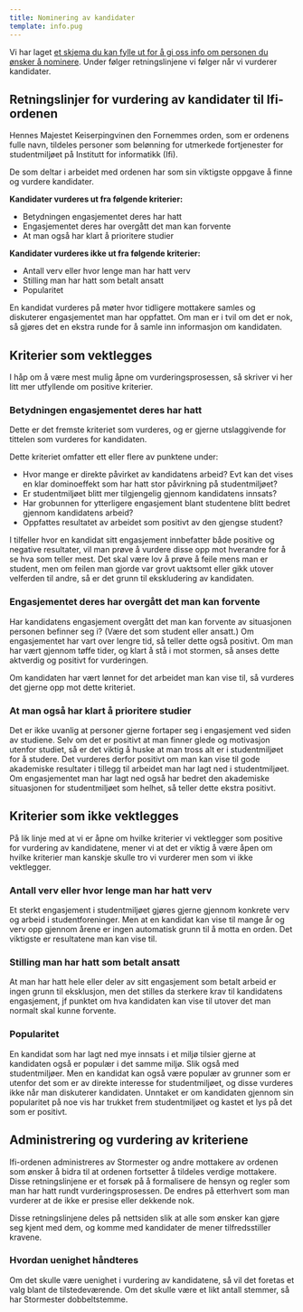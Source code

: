 ```yaml
---
title: Nominering av kandidater
template: info.pug
---
```


Vi har laget [et skjema du kan fylle ut for å gi oss info om personen du ønsker å nominere](https://docs.google.com/forms/d/e/1FAIpQLSfNPMAVLhH_SqdJEhBmEgS60PDsCevSkc5S28Vh9Q8klvQs4g/viewform). Under følger retningslinjene vi følger når vi vurderer kandidater.

## Retningslinjer for vurdering av kandidater til Ifi-ordenen

Hennes Majestet Keiserpingvinen den Fornemmes orden, som er ordenens fulle navn, tildeles personer som belønning for utmerkede fortjenester for studentmiljøet på Institutt for informatikk (Ifi).

De som deltar i arbeidet med ordenen har som sin viktigste oppgave å finne og vurdere kandidater.

**Kandidater vurderes ut fra følgende kriterier:**

* Betydningen engasjementet deres har hatt
* Engasjementet deres har overgått det man kan forvente
* At man også har klart å prioritere studier

**Kandidater vurderes ikke ut fra følgende kriterier:**

* Antall verv eller hvor lenge man har hatt verv
* Stilling man har hatt som betalt ansatt
* Popularitet

En kandidat vurderes på møter hvor tidligere mottakere samles og diskuterer engasjementet man har oppfattet. Om man er i tvil om det er nok, så gjøres det en ekstra runde for å samle inn informasjon om kandidaten.

## Kriterier som vektlegges

I håp om å være mest mulig åpne om vurderingsprosessen, så skriver vi her litt mer utfyllende om positive kriterier.

### Betydningen engasjementet deres har hatt

Dette er det fremste kriteriet som vurderes, og er gjerne utslaggivende for tittelen som vurderes for kandidaten.

Dette kriteriet omfatter ett eller flere av punktene under:

* Hvor mange er direkte påvirket av kandidatens arbeid? Evt kan det vises en klar dominoeffekt som har hatt stor påvirkning på studentmiljøet?
* Er studentmiljøet blitt mer tilgjengelig gjennom kandidatens innsats?
* Har grobunnen for ytterligere engasjement blant studentene blitt bedret gjennom kandidatens arbeid?
* Oppfattes resultatet av arbeidet som positivt av den gjengse student?

I tilfeller hvor en kandidat sitt engasjement innbefatter både positive og negative resultater, vil man prøve å vurdere disse opp mot hverandre for å se hva som teller mest. Det skal være lov å prøve å feile mens man er student, men om feilen man gjorde var grovt uaktsomt eller gikk utover velferden til andre, så er det grunn til ekskludering av kandidaten.

### Engasjementet deres har overgått det man kan forvente

Har kandidatens engasjement overgått det man kan forvente av situasjonen personen befinner seg i? (Være det som student eller ansatt.) Om engasjementet har vart over lengre tid, så teller dette også positivt. Om man har vært gjennom tøffe tider, og klart å stå i mot stormen, så anses dette aktverdig og positivt for vurderingen.

Om kandidaten har vært lønnet for det arbeidet man kan vise til, så vurderes det gjerne opp mot dette kriteriet.

### At man også har klart å prioritere studier

Det er ikke uvanlig at personer gjerne fortaper seg i engasjement ved siden av studiene. Selv om det er positivt at man finner glede og motivasjon utenfor studiet, så er det viktig å huske at man tross alt er i studentmiljøet for å studere. Det vurderes derfor positivt om man kan vise til gode akademiske resultater i tillegg til arbeidet man har lagt ned i studentmiljøet. Om engasjementet man har lagt ned også har bedret den akademiske situasjonen for studentmiljøet som helhet, så teller dette ekstra positivt.

## Kriterier som ikke vektlegges

På lik linje med at vi er åpne om hvilke kriterier vi vektlegger som positive for vurdering av kandidatene, mener vi at det er viktig å være åpen om hvilke kriterier man kanskje skulle tro vi vurderer men som vi ikke vektlegger.

### Antall verv eller hvor lenge man har hatt verv

Et sterkt engasjement i studentmiljøet gjøres gjerne gjennom konkrete verv og arbeid i studentforeninger. Men at en kandidat kan vise til mange år og verv opp gjennom årene er ingen automatisk grunn til å motta en orden. Det viktigste er resultatene man kan vise til.

### Stilling man har hatt som betalt ansatt

At man har hatt hele eller deler av sitt engasjement som betalt arbeid er ingen grunn til eksklusjon, men det stilles da sterkere krav til kandidatens engasjement, jf punktet om hva kandidaten kan vise til utover det man normalt skal kunne forvente.

### Popularitet

En kandidat som har lagt ned mye innsats i et miljø tilsier gjerne at kandidaten også er populær i det samme miljø. Slik også med studentmiljøer. Men en kandidat kan også være populær av grunner som er utenfor det som er av direkte interesse for studentmiljøet, og disse vurderes ikke når man diskuterer kandidaten. Unntaket er om kandidaten gjennom sin popularitet på noe vis har trukket frem studentmiljøet og kastet et lys på det som er positivt.

## Administrering og vurdering av kriteriene

Ifi-ordenen administreres av Stormester og andre mottakere av ordenen som ønsker å bidra til at ordenen fortsetter å tildeles verdige mottakere. Disse retningslinjene er et forsøk på å formalisere de hensyn og regler som man har hatt rundt vurderingsprosessen. De endres på etterhvert som man vurderer at de ikke er presise eller dekkende nok.

Disse retningslinjene deles på nettsiden slik at alle som ønsker kan gjøre seg kjent med dem, og komme med kandidater de mener tilfredsstiller kravene.

### Hvordan uenighet håndteres

Om det skulle være uenighet i vurdering av kandidatene, så vil det foretas et valg blant de tilstedeværende. Om det skulle være et likt antall stemmer, så har Stormester dobbeltstemme.

